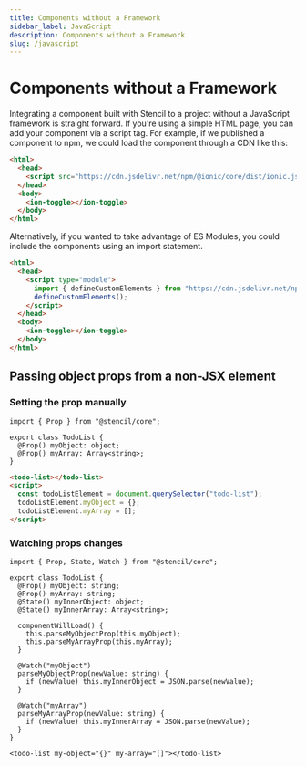 ```yaml
---
title: Components without a Framework
sidebar_label: JavaScript
description: Components without a Framework
slug: /javascript
---
```


# Components without a Framework

Integrating a component built with Stencil to a project without a JavaScript framework is straight forward. If you're using a simple HTML page, you can add your component via a script tag. For example, if we published a component to npm, we could load the component through a CDN like this:

```html
<html>
  <head>
    <script src="https://cdn.jsdelivr.net/npm/@ionic/core/dist/ionic.js"></script>
  </head>
  <body>
    <ion-toggle></ion-toggle>
  </body>
</html>
```

Alternatively, if you wanted to take advantage of ES Modules, you could include the components using an import statement.

```html
<html>
  <head>
    <script type="module">
      import { defineCustomElements } from "https://cdn.jsdelivr.net/npm/@ionic/core/loader/index.es2017.mjs";
      defineCustomElements();
    </script>
  </head>
  <body>
    <ion-toggle></ion-toggle>
  </body>
</html>
```

## Passing object props from a non-JSX element

### Setting the prop manually

```tsx
import { Prop } from "@stencil/core";

export class TodoList {
  @Prop() myObject: object;
  @Prop() myArray: Array<string>;
}
```

```html
<todo-list></todo-list>
<script>
  const todoListElement = document.querySelector("todo-list");
  todoListElement.myObject = {};
  todoListElement.myArray = [];
</script>
```

### Watching props changes

```tsx
import { Prop, State, Watch } from "@stencil/core";

export class TodoList {
  @Prop() myObject: string;
  @Prop() myArray: string;
  @State() myInnerObject: object;
  @State() myInnerArray: Array<string>;

  componentWillLoad() {
    this.parseMyObjectProp(this.myObject);
    this.parseMyArrayProp(this.myArray);
  }

  @Watch("myObject")
  parseMyObjectProp(newValue: string) {
    if (newValue) this.myInnerObject = JSON.parse(newValue);
  }

  @Watch("myArray")
  parseMyArrayProp(newValue: string) {
    if (newValue) this.myInnerArray = JSON.parse(newValue);
  }
}
```

```tsx
<todo-list my-object="{}" my-array="[]"></todo-list>
```

